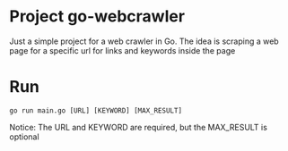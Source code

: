 # Project go-webcrawler
Just a simple project for a web crawler in Go. The idea is scraping a web page for a specific url for links and keywords inside the page 

# Run 
```
go run main.go [URL] [KEYWORD] [MAX_RESULT]
```
Notice: The URL and KEYWORD are required, but the MAX_RESULT is optional


